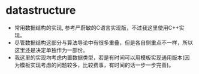 # datastructure
- 常用数据结构的实现, 参考严蔚敏的C语言实现版，不过我这里使用C++实现。
- 尽管数据结构这部分与算法导论中有很多重叠，但是各自侧重点不一样，所以这里还是决定单独作为一部份。
- 我这里的实现均考虑内置数据类型，若是有时间可以用模板实现通用版本(因为模板实现考虑的问题较多，比较费事，有时间的话一步一步完善)。
